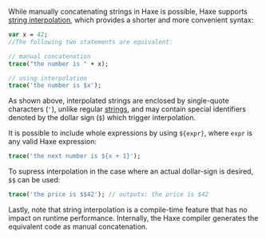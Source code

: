 While manually concatenating strings in Haxe is possible, Haxe supports [string interpolation][string-interpolation], which provides a shorter and more convenient syntax:

```haxe
var x = 42;
//The following two statements are equivalent:

// manual concatenation
trace("the number is " + x);

// using interpolation
trace('the number is $x');
```

As shown above, interpolated strings are enclosed by single-quote characters (`'`), unlike regular [strings][strings], and may contain special identifiers denoted by the dollar sign (`$`) which trigger interpolation.

It is possible to include whole expressions by using `${expr}`, where `expr` is any valid Haxe expression:

```haxe
trace('the next number is ${x + 1}');
```

To supress interpolation in the case where an actual dollar-sign is desired, `$$` can be used:

```haxe
trace('the price is $$42'); // outputs: the price is $42
```

Lastly, note that string interpolation is a compile-time feature that has no impact on runtime performance. Internally, the Haxe compiler generates the equivalent code as manual concatenation.

[string-interpolation]: https://haxe.org/manual/lf-string-interpolation.html
[strings]: https://haxe.org/manual/std-String.html
